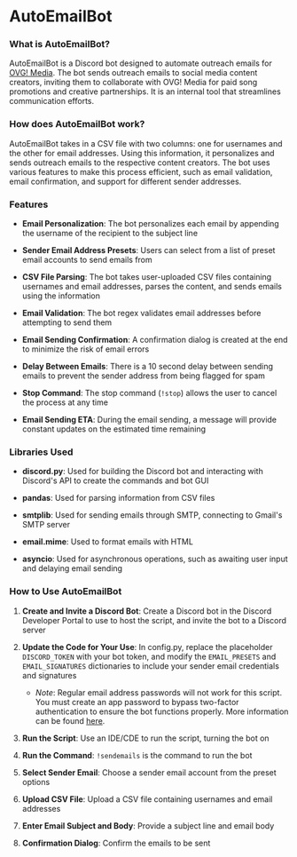 
# **AutoEmailBot**

### What is AutoEmailBot?
AutoEmailBot is a Discord bot designed to automate outreach emails for [OVG! Media](https://www.ovgmedia.com/). The bot sends outreach emails to social media content creators, inviting them to collaborate with OVG! Media for paid song promotions and creative partnerships. It is an internal tool that streamlines communication efforts.

### How does AutoEmailBot work?
AutoEmailBot takes in a CSV file with two columns: one for usernames and the other for email addresses. Using this information, it personalizes and sends outreach emails to the respective content creators. The bot uses various features to make this process efficient, such as email validation, email confirmation, and support for different sender addresses.

### Features
- **Email Personalization**: The bot personalizes each email by appending the username of the recipient to the subject line

- **Sender Email Address Presets**: Users can select from a list of preset email accounts to send emails from

- **CSV File Parsing**: The bot takes user-uploaded CSV files containing usernames and email addresses, parses the content, and sends emails using the information

- **Email Validation**: The bot regex validates email addresses before attempting to send them

- **Email Sending Confirmation**: A confirmation dialog is created at the end to minimize the risk of email errors

- **Delay Between Emails**: There is a 10 second delay between sending emails to prevent the sender address from being flagged for spam

- **Stop Command**: The stop command (`!stop`) allows the user to cancel the process at any time

- **Email Sending ETA**: During the email sending, a message will provide constant updates on the estimated time remaining

### Libraries Used
- **discord.py**: Used for building the Discord bot and interacting with Discord's API to create the commands and bot GUI

- **pandas**: Used for parsing information from CSV files

- **smtplib**: Used for sending emails through SMTP, connecting to Gmail's SMTP server

- **email.mime**: Used to format emails with HTML

- **asyncio**: Used for asynchronous operations, such as awaiting user input and delaying email sending

### How to Use AutoEmailBot
1. **Create and Invite a Discord Bot**: Create a Discord bot in the Discord Developer Portal to use to host the script, and invite the bot to a Discord server

2. **Update the Code for Your Use**: In config.py, replace the placeholder `DISCORD_TOKEN` with your bot token, and modify the `EMAIL_PRESETS` and `EMAIL_SIGNATURES` dictionaries to include your sender email credentials and signatures
	- *Note*: Regular email address passwords will not work for this script. You must create an app password to bypass two-factor authentication to ensure the bot functions properly. More information can be found [here](https://support.google.com/accounts/answer/185833?hl=en).

3. **Run the Script**: Use an IDE/CDE to run the script, turning the bot on

4. **Run the Command**: `!sendemails` is the command to run the bot

5. **Select Sender Email**: Choose a sender email account from the preset options

6. **Upload CSV File**: Upload a CSV file containing usernames and email addresses

7. **Enter Email Subject and Body**: Provide a subject line and email body

8. **Confirmation Dialog**: Confirm the emails to be sent
